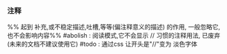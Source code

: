 
### 注释
%% 起到 补充,或不稳定描述,吐槽,等等(偏注释意义的描述) 的作用, 一般忽略它,也不会影响内容%% #abolish : 阅读模式,它不会显示
// 习惯的注释用法, 已废弃(未来的文档不建议使用它)
#todo : 通过css 让开头是"//"变为 淡色字体

